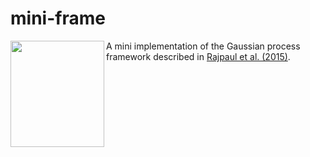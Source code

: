 # mini-frame

<img align="left" width="150" height="170" src="https://musingsonmath.files.wordpress.com/2011/04/gauss_portrait.jpg">

A mini implementation of the Gaussian process framework described in [Rajpaul et al. (2015)](https://academic.oup.com/mnras/article/452/3/2269/1079217). 

